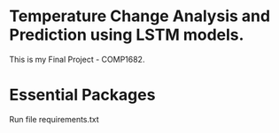 # Temperature Change Analysis and Prediction using LSTM models.
This is my Final Project - COMP1682.

# Essential Packages
Run file requirements.txt 
